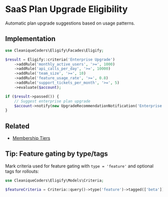 # SaaS Plan Upgrade Eligibility

Automatic plan upgrade suggestions based on usage patterns.

## Implementation

```php
use CleaniqueCoders\Eligify\Facades\Eligify;

$result = Eligify::criteria('Enterprise Upgrade')
    ->addRule('monthly_active_users', '>=', 1000)
    ->addRule('api_calls_per_day', '>=', 10000)
    ->addRule('team_size', '>=', 10)
    ->addRule('feature_usage_rate', '>=', 0.8)
    ->addRule('support_tickets_per_month', '>=', 5)
    ->evaluate($account);

if ($result->passed()) {
    // Suggest enterprise plan upgrade
    $account->notify(new UpgradeRecommendationNotification('Enterprise'));
}
```

## Related

- [Membership Tiers](membership-tiers.md)

## Tip: Feature gating by type/tags

Mark criteria used for feature gating with `type = 'feature'` and optional tags for rollouts:

```php
use CleaniqueCoders\Eligify\Models\Criteria;

$featureCriteria = Criteria::query()->type('feature')->tagged(['beta'])->get();
```
